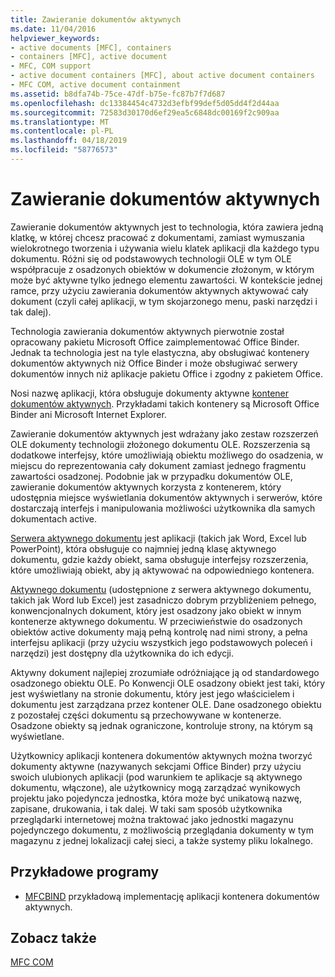 ```yaml
---
title: Zawieranie dokumentów aktywnych
ms.date: 11/04/2016
helpviewer_keywords:
- active documents [MFC], containers
- containers [MFC], active document
- MFC, COM support
- active document containers [MFC], about active document containers
- MFC COM, active document containment
ms.assetid: b8dfa74b-75ce-47df-b75e-fc87b7f7d687
ms.openlocfilehash: dc13384454c4732d3efbf99def5d05dd4f2d44aa
ms.sourcegitcommit: 72583d30170d6ef29ea5c6848dc00169f2c909aa
ms.translationtype: MT
ms.contentlocale: pl-PL
ms.lasthandoff: 04/18/2019
ms.locfileid: "58776573"
---
```

# <a name="active-document-containment"></a>Zawieranie dokumentów aktywnych

Zawieranie dokumentów aktywnych jest to technologia, która zawiera jedną klatkę, w której chcesz pracować z dokumentami, zamiast wymuszania wielokrotnego tworzenia i używania wielu klatek aplikacji dla każdego typu dokumentu. Różni się od podstawowych technologii OLE w tym OLE współpracuje z osadzonych obiektów w dokumencie złożonym, w którym może być aktywne tylko jednego elementu zawartości. W kontekście jednej ramce, przy użyciu zawierania dokumentów aktywnych aktywować cały dokument (czyli całej aplikacji, w tym skojarzonego menu, paski narzędzi i tak dalej).

Technologia zawierania dokumentów aktywnych pierwotnie został opracowany pakietu Microsoft Office zaimplementować Office Binder. Jednak ta technologia jest na tyle elastyczna, aby obsługiwać kontenery dokumentów aktywnych niż Office Binder i może obsługiwać serwery dokumentów innych niż aplikacje pakietu Office i zgodny z pakietem Office.

Nosi nazwę aplikacji, która obsługuje dokumenty aktywne [kontener dokumentów aktywnych](../mfc/active-document-containers.md). Przykładami takich kontenery są Microsoft Office Binder ani Microsoft Internet Explorer.

Zawieranie dokumentów aktywnych jest wdrażany jako zestaw rozszerzeń OLE dokumenty technologii złożonego dokumentu OLE. Rozszerzenia są dodatkowe interfejsy, które umożliwiają obiektu możliwego do osadzenia, w miejscu do reprezentowania cały dokument zamiast jednego fragmentu zawartości osadzonej. Podobnie jak w przypadku dokumentów OLE, zawieranie dokumentów aktywnych korzysta z kontenerem, który udostępnia miejsce wyświetlania dokumentów aktywnych i serwerów, które dostarczają interfejs i manipulowania możliwości użytkownika dla samych dokumentach active.

[Serwera aktywnego dokumentu](../mfc/active-document-servers.md) jest aplikacji (takich jak Word, Excel lub PowerPoint), która obsługuje co najmniej jedną klasę aktywnego dokumentu, gdzie każdy obiekt, sama obsługuje interfejsy rozszerzenia, które umożliwiają obiekt, aby ją aktywować na odpowiedniego kontenera.

[Aktywnego dokumentu](../mfc/active-documents.md) (udostępnione z serwera aktywnego dokumentu, takich jak Word lub Excel) jest zasadniczo dobrym przybliżeniem pełnego, konwencjonalnych dokument, który jest osadzony jako obiekt w innym kontenerze aktywnego dokumentu. W przeciwieństwie do osadzonych obiektów active dokumenty mają pełną kontrolę nad nimi strony, a pełna interfejsu aplikacji (przy użyciu wszystkich jego podstawowych poleceń i narzędzi) jest dostępny dla użytkownika do ich edycji.

Aktywny dokument najlepiej zrozumiałe odróżniające ją od standardowego osadzonego obiektu OLE. Po Konwencji OLE osadzony obiekt jest taki, który jest wyświetlany na stronie dokumentu, który jest jego właścicielem i dokumentu jest zarządzana przez kontener OLE. Dane osadzonego obiektu z pozostałej części dokumentu są przechowywane w kontenerze. Osadzone obiekty są jednak ograniczone, kontroluje strony, na którym są wyświetlane.

Użytkownicy aplikacji kontenera dokumentów aktywnych można tworzyć dokumenty aktywne (nazywanych sekcjami Office Binder) przy użyciu swoich ulubionych aplikacji (pod warunkiem te aplikacje są aktywnego dokumentu, włączone), ale użytkownicy mogą zarządzać wynikowych projektu jako pojedyncza jednostka, która może być unikatową nazwę, zapisane, drukowania, i tak dalej. W taki sam sposób użytkownika przeglądarki internetowej można traktować jako jednostki magazynu pojedynczego dokumentu, z możliwością przeglądania dokumenty w tym magazynu z jednej lokalizacji całej sieci, a także systemy pliku lokalnego.

## <a name="sample-programs"></a>Przykładowe programy

- [MFCBIND](../overview/visual-cpp-samples.md) przykładową implementację aplikacji kontenera dokumentów aktywnych.

## <a name="see-also"></a>Zobacz także

[MFC COM](../mfc/mfc-com.md)
